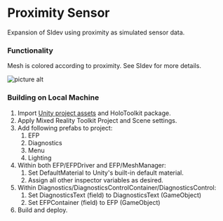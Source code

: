 # Proximity Sensor
Expansion of SIdev using proximity as simulated sensor data.

### Functionality
Mesh is colored according to proximity. See SIdev for more details.

![picture alt](../master/imgs/PS_ColoredMesh2.jpg "screenshot")

### Building on Local Machine
1. Import [Unity project assets](https://github.com/VUSE-Hololens/assets/tree/master/EFP%20Tester%20v2) and HoloToolkit package.
2. Apply Mixed Reality Toolkit Project and Scene settings.
3. Add following prefabs to project:
	1. EFP
	2. Diagnostics
	4. Menu
	3. Lighting
4. Within both EFP/EFPDriver and EFP/MeshManager:
	1. Set DefaultMaterial to Unity's built-in default material.
	2. Assign all other inspector variables as desired.
5. Within Diagnostics/DiagnosticsControlContainer/DiagnosticsControl:
	1. Set DiagnosticsText (field) to DiagnosticsText (GameObject)
	2. Set EFPContainer (field) to EFP (GameObject)
6. Build and deploy.
